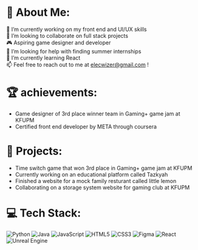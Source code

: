 # 💫 About Me:
🔭 I’m currently working on my front end and UI/UX skills<br>👯 I’m looking to collaborate on full stack projects<br>🎮 Aspiring game designer and developer<br>🤝 I’m looking for help with finding summer internships<br>🌱 I’m currently learning React<br>📫 Feel free to reach out to me at elecwizer@gmail.com !

# 🏆 achievements: 
* Game designer of 3rd place winner team in Gaming+ game jam at KFUPM
* Certified front end developer by META through coursera 

# 🚀 Projects: 
* Time switch game that won 3rd place in Gaming+ game jam at KFUPM
* Currently working on an educational platform called Tazkyah
* Finished a website for a mock family resturant called little lemon
* Collaborating on a storage system website for gaming club at KFUPM

# 💻 Tech Stack:
![Python](https://img.shields.io/badge/python-3670A0?style=for-the-badge&logo=python&logoColor=ffdd54) ![Java](https://img.shields.io/badge/java-%23ED8B00.svg?style=for-the-badge&logo=openjdk&logoColor=white) ![JavaScript](https://img.shields.io/badge/javascript-%23323330.svg?style=for-the-badge&logo=javascript&logoColor=%23F7DF1E) ![HTML5](https://img.shields.io/badge/html5-%23E34F26.svg?style=for-the-badge&logo=html5&logoColor=white) ![CSS3](https://img.shields.io/badge/css3-%231572B6.svg?style=for-the-badge&logo=css3&logoColor=white) ![Figma](https://img.shields.io/badge/figma-%23F24E1E.svg?style=for-the-badge&logo=figma&logoColor=white) ![React](https://img.shields.io/badge/react-%2320232a.svg?style=for-the-badge&logo=react&logoColor=%2361DAFB) 	![Unreal Engine](https://img.shields.io/badge/unrealengine-%23313131.svg?style=for-the-badge&logo=unrealengine&logoColor=white)

